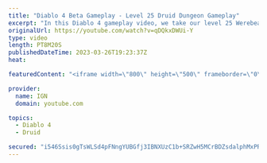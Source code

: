 ```yaml
---
title: "Diablo 4 Beta Gameplay - Level 25 Druid Dungeon Gameplay"
excerpt: "In this Diablo 4 gameplay video, we take our level 25 Werebear Druid build through one of Diablo 4's many dungeons. This build ..."
originalUrl: https://youtube.com/watch?v=qDQkxDWUi-Y
type: video
length: PT8M20S
publishedDateTime: 2023-03-26T19:23:37Z
heat: 

featuredContent: "<iframe width=\"800\" height=\"500\" frameborder=\"0\" src=\"https://www.youtube.com/embed/qDQkxDWUi-Y\" allow=\"accelerometer; autoplay; encrypted-media; gyroscope; picture-in-picture\" allowfullscreen></iframe>"

provider:
  name: IGN
  domain: youtube.com

topics:
  - Diablo 4
  - Druid

secured: "i546Ssis0gTsWLSd4pFNngYUBGfj3IBNXUzC1b+SRZwH5MCrBDZsdalphMxPRvymjKegP918+qvWe6zC70XNXkRTjtUt5DBVdNrCWX9UFRAgd/hdVptkkd0HHBJFLiPI1Cbqxh6+XL/ffOX5cZmk0Rvx3mIzQSA9xWxZK+vt4Do0yKNMcN2zC8B4iTFqBD0OKYpaU+1IjbQrU+5KsePYKbpFr4h9E63PHEoHaAEmc0X71XKIaQ+3pXJagzfMOMf4Vdpjp4YiSWm9gsEakirk5Ur1Vxit0+MrVx29lgK9eKrXZCjPOYoAszDkf5hAoIgRIqWM+1mVtVyukRJecBIljjsOLm8SnweKCGgVzk5ztEOie+kWPQSphQDzgUJVSbJAc7RyURP6jPo3GTfIZq995oG923zf8MaB0iDynCl95KA=;1hqYW/JdKzfXOZPTB1o5ZA=="
---
```


